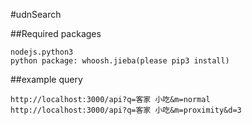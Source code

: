 #udnSearch

##Required packages
```
nodejs.python3
python package: whoosh.jieba(please pip3 install)
```
##example query
```
http://localhost:3000/api?q=客家 小吃&m=normal
http://localhost:3000/api?q=客家 小吃&m=proximity&d=3
```
